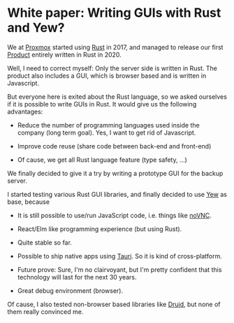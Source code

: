 White paper: Writing GUIs with Rust and Yew?
===========================================

We at [Proxmox](https://www.proxmox.com) started using
[Rust](https://www.rust-lang.org) in 2017, and managed to release our
first [Product](https://www.proxmox.com/en/proxmox-backup-server)
entirely written in Rust in 2020.

Well, I need to correct myself: Only the server side is written in
Rust. The product also includes a GUI, which is browser based and is
written in Javascript. 

But everyone here is exited about the Rust language, so we asked
ourselves if it is possible to write GUIs in Rust. It would give us
the following advantages:

- Reduce the number of programming languages used inside the company
  (long term goal). Yes, I want to get rid of Javascript.

- Improve code reuse (share code between back-end and front-end)

- Of cause, we get all Rust language feature (type safety, ...)


We finally decided to give it a try by writing a prototype GUI for the
backup server.

I started testing various Rust GUI libraries, and finally decided to
use [Yew](https://yew.rs) as base, because

- It is still possible to use/run JavaScript code, i.e. things like
  [noVNC](https://novnc.com/info.html).

- React/Elm like programming experience (but using Rust).

- Quite stable so far.

- Possible to ship native apps using [Tauri](https://tauri.app). So it
  is kind of cross-platform.

- Future prove: Sure, I'm no clairvoyant, but I'm pretty confident that
  this technology will last for the next 30 years.

- Great debug environment (browser).

Of cause, I also tested non-browser based libraries like
[Druid](https://github.com/linebender/druid), but none of them really
convinced me.
